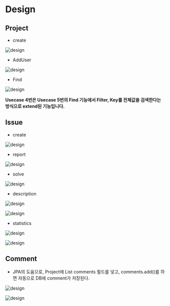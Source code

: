 #   Design
##  Project
+   create

![design](./resources/create_project.jpg)


+ AddUser

![design](./resources/addUserToProject.png)


+ Find

![design](./resources/find_issue.png)

**Usecase 4번은 Usecase 5번의 Find 기능에서 Filter, Key를 전체값을 검색한다는 방식으로 extend된 기능입니다.**


##  Issue
+   create

![design](./resources/report_issue.jpg)

+  report

![design](./resources/addIssue.jpg)

+  solve

![design](./resources/issueSolved.jpg)

+  description

![design](./resources/Issue_Description(SSD).png)

![design](./resources/Issue_Description.png)

+ statistics

![design](./resources/Report_Statistics(SSD).png)

![design](./resources/Report_Statistics.png)

##  Comment
+   JPA의 도움으로, Project에 List<Comment> comments 필드를 넣고, comments.add()를 하면 자동으로 DB에 comment가 저장된다.

![design](./resources/Comment_Manage(SSD).png)

![design](./resources/Comment_Manage.png)
